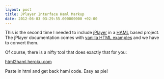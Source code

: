 ```yaml
---
layout: post
title: JPlayer Interface Haml Markup
date: 2012-06-03 03:29:55.000000000 +02:00
---
```


This is the second time I needed to include [jPlayer](http://jplayer.org) in a [HAML](http://haml.info/) based project. The jPlayer documentation comes with [vanilla HTML examples](http://jplayer.org/latest/quick-start-guide/step-6-audio) and we have to convert them.

Of course, there is a nifty tool that does exactly that for you:

[html2haml.heroku.com](http://html2haml.heroku.com/)

Paste in html and get back haml code. Easy as pie!
